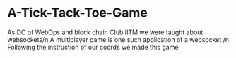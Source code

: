 # A-Tick-Tack-Toe-Game
As DC of WebOps and block chain Club IITM we were taught about websockets/n 
A multiplayer game is one such application of a websocket /n
Following the instruction of our coords we made this game
